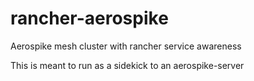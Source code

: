 # rancher-aerospike
Aerospike mesh cluster with rancher service awareness

This is meant to run as a sidekick to an aerospike-server
